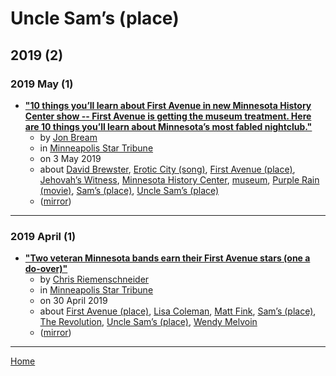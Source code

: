 # Uncle Sam’s (place)

## 2019 (2)

### 2019 May (1)

 - [**"10 things you’ll learn about First Avenue in new Minnesota History Center show -- First Avenue is getting the museum treatment. Here are 10 things you’ll learn about Minnesota’s most fabled nightclub."**](https://www.startribune.com/10-things-you-ll-learn-about-first-avenue-in-new-minnesota-history-center-show/509374312/)
    - by [Jon Bream](../../../authors/jon-bream/index.md)
    - in [Minneapolis Star Tribune](../../../publications/k-o/minneapolis-star-tribune/index.md)
    - on 3 May 2019
    - about [David Brewster](../../../topics/david-brewster/index.md), [Erotic City (song)](../../../topics/song/erotic-city/index.md), [First Avenue (place)](../../../topics/place/first-avenue/index.md), [Jehovah’s Witness](../../../topics/jehovah-s-witness/index.md), [Minnesota History Center](../../../topics/minnesota-history-center/index.md), [museum](../../../topics/museum/index.md), [Purple Rain (movie)](../../../topics/movie/purple-rain/index.md), [Sam’s (place)](../../../topics/place/sam-s/index.md), [Uncle Sam’s (place)](../../../topics/place/uncle-sam-s/index.md)
    - ([mirror](https://web.archive.org/web/*/https://www.startribune.com/10-things-you-ll-learn-about-first-avenue-in-new-minnesota-history-center-show/509374312/))

----

### 2019 April (1)

 - [**"Two veteran Minnesota bands earn their First Avenue stars (one a do-over)"**](https://www.startribune.com/two-veteran-minnesota-bands-earn-their-first-avenue-stars-one-a-do-over/509260572/)
    - by [Chris Riemenschneider](../../../authors/chris-riemenschneider/index.md)
    - in [Minneapolis Star Tribune](../../../publications/k-o/minneapolis-star-tribune/index.md)
    - on 30 April 2019
    - about [First Avenue (place)](../../../topics/place/first-avenue/index.md), [Lisa Coleman](../../../topics/lisa-coleman/index.md), [Matt Fink](../../../topics/matt-fink/index.md), [Sam’s (place)](../../../topics/place/sam-s/index.md), [The Revolution](../../../topics/the-revolution/index.md), [Uncle Sam’s (place)](../../../topics/place/uncle-sam-s/index.md), [Wendy Melvoin](../../../topics/wendy-melvoin/index.md)
    - ([mirror](https://web.archive.org/web/*/https://www.startribune.com/two-veteran-minnesota-bands-earn-their-first-avenue-stars-one-a-do-over/509260572/))

----

[Home](../index.md)
